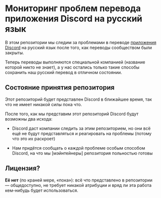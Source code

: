 # Мониторинг проблем перевода приложения Discord на русский язык

В этом репозитории мы следим за проблемами в переводе [приложения Discord](https://discordapp.com/) на русский язык после того, как переводы сообществом были закрыты.

Теперь переводы выполняются специальной компанией (название которой никто не знает), а у нас остались только такие способы сохранить наш русский перевод в отличном состоянии.

## Состояние принятия репозитория

Этот репозиторий будет представлен Discord в ближайшее время, так что не имеет никакой силы пока что.

После того, как мы представим этот репозиторий Discord будут возможны два исхода:

- Discord даст компании следить за этим репозиторием, но они всё ещё не будут представляться и реагировать на проблемы (потому что это их раскроет)

- Нам придётся сообщать о каждой проблеме особым способом Discord, на что мы \[мэйнтейнеры\] репозитория польностью готовы

## Лицензия?

**Её нет** (по краней мере, «пока»): всё что представлено в репозитории — общедоступно, не требует никакой атрибуции и вряд ли эта работа кем-нибудь будет использоваться.